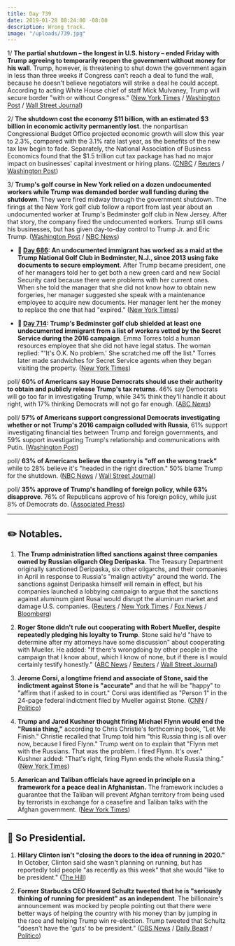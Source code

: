 ```yaml
---
title: Day 739
date: 2019-01-28 08:24:00 -08:00
description: Wrong track.
image: "/uploads/739.jpg"
---
```


1/ **The partial shutdown – the longest in U.S. history – ended Friday with Trump agreeing to temporarily reopen the government without money for his wall**. Trump, however, is threatening to shut down the government again in less than three weeks if Congress can't reach a deal to fund the wall, because he doesn't believe negotiators will strike a deal he could accept. According to acting White House chief of staff Mick Mulvaney, Trump will secure border "with or without Congress." ([New York Times](https://www.nytimes.com/2019/01/27/us/politics/shutdown-congress-trump-wall.html) / [Washington Post](https://www.washingtonpost.com/politics/trump-will-secure-border-with-or-without-congress-mulvaney-says/2019/01/27/6f887ba6-223d-11e9-90cd-dedb0c92dc17_story.html) / [Wall Street Journal](https://www.wsj.com/articles/lawmakers-to-debate-border-immigration-as-next-shutdown-threat-looms-11548614760))

2/ **The shutdown cost the economy $11 billion, with an estimated $3 billion in economic activity permanently lost**. the nonpartisan Congressional Budget Office projected economic growth will slow this year to 2.3%, compared with the 3.1% rate last year, as the benefits of the new tax law begin to fade. Separately, the National Association of Business Economics found that the $1.5 trillion cut tax package has had no major impact on businesses' capital investment or hiring plans. ([CNBC](https://www.cnbc.com/2019/01/28/government-shutdown-cost-the-economy-11-billion-cbo.html) / [Reuters](https://www.reuters.com/article/us-usa-economy-investment-idUSKCN1PM0B0) / [Washington Post](https://www.washingtonpost.com/us-policy/2019/01/28/us-economy-expected-grow-by-percent-cbo-says-slowdown-fears-mount/))

3/ **Trump's golf course in New York relied on a dozen undocumented workers while Trump was demanded border wall funding during the shutdown**. They were fired midway through the government shutdown. The firings at the New York golf club follow a report from last year about an undocumented worker at Trump's Bedminster golf club in New Jersey. After that story, the company fired the undocumented workers. Trump still owns his businesses, but has given day-to-day control to Trump Jr. and Eric Trump. ([Washington Post](https://www.washingtonpost.com/politics/donald-trumps-demand-for-a-border-wall-shut-down-the-government-at-the-same-time-his-company-was-firing-undocumented-workers/2019/01/26/8cf75d66-20c5-11e9-8e21-59a09ff1e2a1_story.html?utm_term=.2b199b8c8cbd) / [NBC News](https://www.nbcnews.com/news/us-news/trump-golf-club-fired-12-workers-living-u-s-illegally-n963341))

* **📌 [Day 686](https://whatthefuckjusthappenedtoday.com/2018/12/06/day-686/): An undocumented immigrant has worked as a maid at the Trump National Golf Club in Bedminster, N.J., since 2013 using fake documents to secure employment**. After Trump became president, one of her managers told her to get both a new green card and new Social Security card because there were problems with her current ones. When she told the manager that she did not know how to obtain new forgeries, her manager suggested she speak with a maintenance employee to acquire new documents. Her manager lent her the money to replace the one that had "expired." ([New York Times](https://www.nytimes.com/2018/12/06/us/trump-bedminster-golf-undocumented-workers.html))

* **📌 [Day 714](https://whatthefuckjusthappenedtoday.com/2019/01/03/day-714/): Trump's Bedminster golf club shielded at least one undocumented immigrant from a list of workers vetted by the Secret Service during the 2016 campaign**. Emma Torres told a human resources employee that she did not have legal status. The woman replied: "'It's O.K. No problem.' She scratched me off the list." Torres later made sandwiches for Secret Service agents when they began visiting the property. ([New York Times](https://www.nytimes.com/2019/01/03/us/trump-golf-club-illegal-immigrant-employee.html))

poll/ **60% of Americans say House Democrats should use their authority to obtain and publicly release Trump's tax returns**. 46% say Democrats will go too far in investigating Trump, while 34% think they'll handle it about right, with 17% thinking Democrats will not go far enough. ([ABC News](https://abcnews.go.com/Politics/10-back-democratic-inquiries-including-release-trump-taxes/story?id=60599646))

poll/ **57% of Americans support congressional Democrats investigating whether or not Trump's 2016 campaign colluded with Russia**, 61% support investigating financial ties between Trump and foreign governments, and 59% support investigating Trump's relationship and communications with Putin. ([Washington Post](https://www.washingtonpost.com/politics/americans-support-investigating-trump-but-many-are-skeptical-that-inquiries-will-be-fair-new-poll-finds/2019/01/26/12c30a9a-2129-11e9-8b59-0a28f2191131_story.html))

poll/ **63% of Americans believe the country is "off on the wrong track"** while to 28% believe it's "headed in the right direction." 50% blame Trump for the shutdown. ([NBC News](https://www.nbcnews.com/politics/meet-the-press/wrong-track-public-sours-nation-s-direction-after-shutdown-n963051) / [Wall Street Journal](https://www.wsj.com/articles/trumps-approval-rating-steady-despite-shutdown-wsj-nbc-news-poll-says-11548597643))

poll/ **35% approve of Trump's handling of foreign policy, while 63% disapprove**. 76% of Republicans approve of his foreign policy, while just 8% of Democrats do. ([Associated Press](https://apnews.com/0d9271aba67143bcb1a7604459046975))

---

## ✏️ Notables.

1. **The Trump administration lifted sanctions against three companies owned by Russian oligarch Oleg Deripaska.** The Treasury Department originally sanctioned Deripaska, six other oligarchs, and their companies in April in response to Russia's "malign activity" around the world. The sanctions against Deripaska himself will remain in effect, but his companies launched a lobbying campaign to argue that the sanctions against aluminum giant Rusal would disrupt the aluminum market and damage U.S. companies. ([Reuters](https://www.reuters.com/article/us-usa-russia-sanctions-idUSKCN1PL0S1) / [New York Times](https://www.nytimes.com/2019/01/27/us/politics/trump-russia-sanctions-deripaska.html) / [Fox News](https://www.foxnews.com/politics/sanctions-against-3-russian-companies-linked-to-oleg-deripaska-lifted-by-us) / [Bloomberg](https://www.bloomberg.com/news/articles/2019-01-27/u-s-treasury-lifts-sanctions-on-three-deripaska-companies))

2. **Roger Stone didn't rule out cooperating with Robert Mueller, despite repeatedly pledging his loyalty to Trump**. Stone said he'd "have to determine after my attorneys have some discussion" about cooperating with Mueller. He added: "If there's wrongdoing by other people in the campaign that I know about, which I know of none, but if there is I would certainly testify honestly." ([ABC News](https://abcnews.go.com/Politics/roger-stone-longtime-president-donald-trump-friend-veteran/story?id=60646251) / [Reuters](https://www.reuters.com/article/us-usa-trump-russia-idUSKCN1PL0PQ) / [Wall Street Journal](https://www.wsj.com/articles/roger-stone-says-he-would-consider-cooperating-with-mueller-probe-11548606140))

3. **Jerome Corsi, a longtime friend and associate of Stone, said the indictment against Stone is "accurate"** and that he will be "happy" to "affirm that if asked to in court." Corsi was identified as "Person 1" in the 24-page federal indictment filed by Mueller against Stone. ([CNN](https://www.cnn.com/2019/01/27/politics/jerome-corsi-indictment-roger-stone-cnntv/index.html) / [Politico](https://www.politico.com/story/2019/01/27/jerome-corsi-roger-stone-mueller-investigation-1128618))

4. **Trump and Jared Kushner thought firing Michael Flynn would end the "Russia thing,"** according to Chris Christie's forthcoming book, "Let Me Finish." Christie recalled that Trump told him "this Russia thing is all over now, because I fired Flynn." Trump went on to explain that "Flynn met with the Russians. That was the problem. I fired Flynn. It's over." Kushner added: "That's right, firing Flynn ends the whole Russia thing." ([New York Times](https://www.nytimes.com/2019/01/27/us/politics/chris-christie-book-trump.html))

5. **American and Taliban officials have agreed in principle on a framework for a peace deal in Afghanistan.** The framework includes a guarantee that the Taliban will prevent Afghan territory from being used by terrorists in exchange for a ceasefire and Taliban talks with the Afghan government. ([New York Times](https://www.nytimes.com/2019/01/28/world/asia/taliban-peace-deal-afghanistan.html))

---

## 🧐 So Presidential.

1. **Hillary Clinton isn't "closing the doors to the idea of running in 2020."** In October, Clinton said she wasn't planning on running, but has reportedly told people "as recently as this week" that she would "like to be president." ([The Hill](https://thehill.com/homenews/campaign/427156-clinton-not-ruling-out-running-in-2020-report))

2. **Former Starbucks CEO Howard Schultz tweeted that he is "seriously thinking of running for president" as an independent**. The billionaire's announcement was mocked by people pointing out that there were better ways of helping the country with his money than by jumping in the race and helping Trump win re-election. Trump tweeted that Schultz "doesn't have the 'guts' to be president." ([CBS News](https://www.cbsnews.com/news/howard-schultz-starbucks-ceo-considering-independent-run-for-president-60-minutes/) / [Daily Beast](https://www.thedailybeast.com/howard-schultzs-2020-presidential-flirtation-brutalized-on-twitter) / [Politico](https://www.politico.com/story/2019/01/28/trump-howard-schultz-2020-elections-1128701))